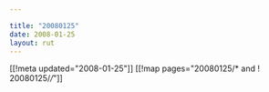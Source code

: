 ```yaml
---

title: "20080125"
date: 2008-01-25
layout: rut
---
```


[[!meta updated="2008-01-25"]]
[[!map pages="20080125/* and ! 20080125/*/*"]]
